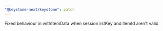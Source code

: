```yaml
---
"@keystone-next/keystone": patch
---
```


Fixed behaviour in withItemData when session listKey and itemId aren't valid
